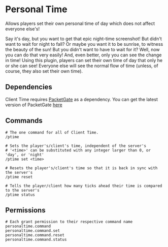 # Personal Time
Allows players set their own personal time of day which does not affect everyone else's!

Say it's day, but you want to get that epic night-time screenshot! But didn't want to wait for night to fall?
Or maybe you want it to be sunrise, to witness the beauty of the sun! But you didn't want to have to wait for it?
Well, now you can do that very easily! And, even better, only you can see the change in time! Using this plugin, players can set their own time of day that only he or she can see! Everyone else will see the normal flow of time (unless, of course, they also set their own time).

## Dependencies
Client Time requires [PacketGate](https://github.com/CrushedPixel/PacketGate/) as a dependency.
You can get the latest version of PacketGate [here](https://github.com/CrushedPixel/PacketGate/releases/)

## Commands
```
# The one command for all of Client Time.
/ptime

# Sets the player's/client's time, independent of the server's
# '<time>' can be substituted with any integer larger than 0, or 'day', or 'night'
/ptime set <time>

# Resets the player's/client's time so that it is back in sync with the server's
/ptime reset

# Tells the player/client how many ticks ahead their time is compared to the server's
/ptime status
```

## Permissions
```
# Each grant permission to their respective command name
personaltime.command
personaltime.command.set
personaltime.command.reset
personaltime.command.status
```
